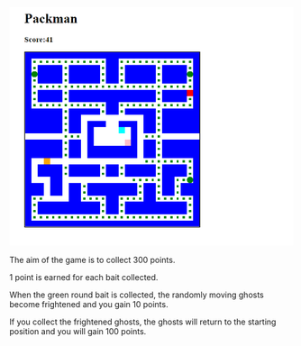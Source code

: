 ![packman](./packman.png)

The aim of the game is to collect 300 points.

1 point is earned for each bait collected.

When the green round bait is collected, the randomly moving ghosts become frightened and you gain 10 points.

If you collect the frightened ghosts, the ghosts will return to the starting position and you will gain 100 points.